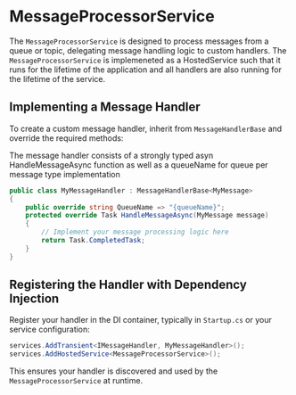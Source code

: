 # MessageProcessorService

The `MessageProcessorService` is designed to process messages from a queue or topic, delegating message handling logic to custom handlers. The `MessageProcessorService` is implemeneted as a HostedService such that it runs for the lifetime of the application and all handlers are also running for the lifetime of the service.

## Implementing a Message Handler

To create a custom message handler, inherit from `MessageHandlerBase` and override the required methods:

The message handler consists of a strongly typed asyn HandleMessageAsync function as well as a queueName for queue per message type implementation 

```csharp
public class MyMessageHandler : MessageHandlerBase<MyMessage>
{
    public override string QueueName => "{queueName}";
    protected override Task HandleMessageAsync(MyMessage message)
    {
        // Implement your message processing logic here
        return Task.CompletedTask;
    }
}
```

## Registering the Handler with Dependency Injection

Register your handler in the DI container, typically in `Startup.cs` or your service configuration:

```csharp
services.AddTransient<IMessageHandler, MyMessageHandler>();
services.AddHostedService<MessageProcessorService>();
```

This ensures your handler is discovered and used by the `MessageProcessorService` at runtime.
